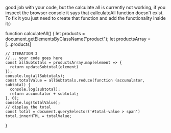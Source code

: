 good job with your code, but the calculate all is currently not working, if you inspect the browser console it says that callculateAll function doesn't exist.
To fix it you just need to create that function and add the functionality inside it:)

  function calculateAll() {
    let products = document.getElementsByClassName("product");
    let productsArray = [...products]
  
    // ITERATION 3
    //... your code goes here
    const allSubtotals = productsArray.map(element => {
      return updateSubtotal(element)
    });
    console.log(allSubtotals);
    const totalValue = allSubtotals.reduce(function (accumulator, subtotal) {
      console.log(subtotal);
      return accumulator + subtotal;
    }, 0);
    console.log(totalValue);
    // display the total
    const total = document.querySelector('#total-value > span')
    total.innerHTML = totalValue;
  }
